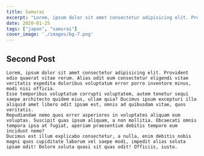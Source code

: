 ```yaml
---
title: Samurai
excerpt: "Lorem, ipsum dolor sit amet consectetur adipisicing elit. Provident odio quaerat vitae rerum. Alias odit eum consectetur eligendi vitae veritatis expedita doloribus voluptatum error porro inventore minus, modi nisi officia."
date: 2020-01-25
tags: ["japan", "samurai"]
cover_image: './images/bg-7.png'
---
```



## Second Post


    Lorem, ipsum dolor sit amet consectetur adipisicing elit. Provident odio quaerat vitae rerum. Alias odit eum consectetur eligendi vitae veritatis expedita doloribus voluptatum error porro inventore minus, modi nisi officia.
    Esse temporibus voluptatum corrupti voluptatem, autem tenetur sequi saepe architecto quidem eius, ullam quia? Ducimus ipsum excepturi illo aliquid amet libero odit ipsam est, omnis ad quibusdam vitae, quos veritatis.
    Repudiandae nemo quos error asperiores in voluptates aliquam eum voluptas. Suscipit quas ipsum aliquam, a non mollitia. Obcaecati omnis tempora ipsa at fugiat, aperiam praesentium debitis tempore eum incidunt nemo?
    Ducimus est illum explicabo consectetur, a nulla, enim debitis nobis magni quos cupiditate laborum vel saepe modi, impedit alias soluta ipsam odit! Dolore soluta quasi sit quas odit! Officiis, iusto.
